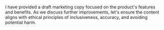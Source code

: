 I have provided a draft marketing copy focused on the product's features and benefits. As we discuss further improvements, let's ensure the content aligns with ethical principles of inclusiveness, accuracy, and avoiding potential harm.